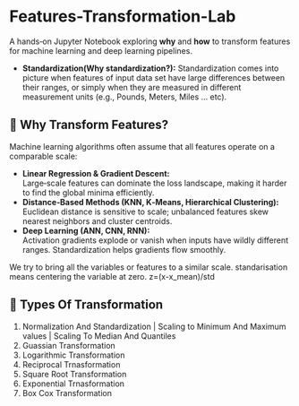 # Features-Transformation-Lab

A hands‑on Jupyter Notebook exploring **why** and **how** to transform features for machine learning and deep learning pipelines.
- **Standardization(Why standardization?):** 
Standardization comes into picture when features of input data set have large differences between their ranges, or simply when they are measured in different measurement units (e.g., Pounds, Meters, Miles … etc).

## 🚀 Why Transform Features?
Machine learning algorithms often assume that all features operate on a comparable scale:
- **Linear Regression & Gradient Descent:**  
  Large‑scale features can dominate the loss landscape, making it harder to find the global minima efficiently.
- **Distance‑Based Methods (KNN, K‑Means, Hierarchical Clustering):**  
  Euclidean distance is sensitive to scale; unbalanced features skew nearest neighbors and cluster centroids.
- **Deep Learning (ANN, CNN, RNN):**  
  Activation gradients explode or vanish when inputs have wildly different ranges. Standardization helps gradients flow smoothly.


We try to bring all the variables or features to a similar scale. standarisation means centering the variable at zero. z=(x-x_mean)/std

  ## 🎯 Types Of Transformation
1. Normalization And Standardization | Scaling to Minimum And Maximum values | Scaling To Median And Quantiles
2. Guassian Transformation
3. Logarithmic Transformation
4. Reciprocal Trnasformation
5. Square Root Transformation
6. Exponential Trnasformation
7. Box Cox Transformation

